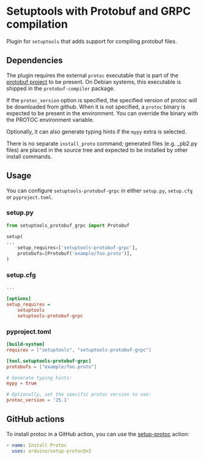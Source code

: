 # Setuptools with Protobuf and GRPC compilation

Plugin for `setuptools` that adds support for compiling protobuf files.

## Dependencies

The plugin requires the external ``protoc`` executable that is part of the
[protobuf project](https://github.com/protocolbuffers/protobuf) to be present.
On Debian systems, this executable is shipped in the ``protobuf-compiler`` package.

If the ``protoc_version`` option is specified, the specified version of protoc
will be downloaded from github. When it is not specified, a ``protoc`` binary is
expected to be present in the environment. You can override the binary with the
PROTOC environment variable.

Optionally, it can also generate typing hints if the ``mypy`` extra is selected.

There is no separate ``install_proto`` command; generated files (e.g. \_pb2.py
files) are placed in the source tree and expected to be installed by other
install commands.

## Usage

You can configure `setuptools-protobuf-grpc` in either `setup.py`, `setup.cfg` or `pyproject.toml`.

### setup.py

```python
from setuptools_protobuf_grpc import Protobuf

setup(
...
    setup_requires=['setuptools-protobuf-grpc'],
    protobufs=[Protobuf('example/foo.proto')],
)
```

### setup.cfg

```ini
...

[options]
setup_requires =
    setuptools
    setuptools-protobuf-grpc
```

### pyproject.toml

```toml
[build-system]
requires = ["setuptools", "setuptools-protobuf-grpc"]

[tool.setuptools-protobuf-grpc]
protobufs = ["example/foo.proto"]

# Generate typing hints:
mypy = true

# Optionally, set the specific protoc version to use:
protoc_version = '25.1'
```

## GitHub actions

To install protoc in a GitHub action, you can use the
[setup-protoc](https://github.com/arduino/setup-protoc) action:

```yaml
- name: Install Protoc
  uses: arduino/setup-protoc@v2
```
